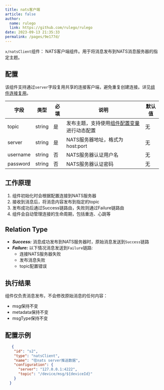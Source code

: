 ```yaml
---
title: nats客户端
article: false
author: 
  name: rulego
  link: https://github.com/rulego/rulego
date: 2023-09-13 21:35:33
permalink: /pages/9e177d/
---
```

`x/natsClient`组件：<Badge text="v0.21.0+"/> NATS客户端组件。用于将消息发布到NATS消息服务器的指定主题。

## 配置

该组件支持通过`server`字段复用共享的连接客户端，避免重复创建连接。详见[组件连接复用](/pages/baa05d/)。

| 字段       | 类型     | 必填 | 说明                                                          | 默认值 |
|----------|--------|-----|-------------------------------------------------------------|-----|
| topic    | string | 是   | 发布主题，支持使用[组件配置变量](/pages/baa05c/)进行动态配置                    | 无   |
| server   | string | 是   | NATS服务器地址，格式为host:port                                     | 无   |
| username | string | 否   | NATS服务器认证用户名                                               | 无   |
| password | string | 否   | NATS服务器认证密码                                                | 无   |

## 工作原理

1. 组件初始化时会根据配置连接到NATS服务器
2. 接收到消息后，将消息内容发布到指定的topic
3. 发布成功后通过Success链路由，失败则通过Failure链路由
4. 组件会自动管理连接的生命周期，包括重连、心跳等

## Relation Type

- ***Success:*** 消息成功发布到NATS服务器时，原始消息发送到`Success`链路
- ***Failure:*** 以下情况消息发送到`Failure`链路:
  - 连接NATS服务器失败
  - 发布消息失败
  - topic配置错误

## 执行结果

组件仅负责消息发布，不会修改原始消息的任何内容：
- msg保持不变
- metadata保持不变  
- msgType保持不变

## 配置示例

```json
   {
    "id": "s2",
    "type": "natsClient",
    "name": "往nats server推送数据",
    "configuration": {
      "server": "127.0.0.1:4222",
      "topic": "/device/msg/${deviceId}"
    }
  }
```